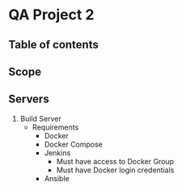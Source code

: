 # QA Project 2
## Table of contents

## Scope


## Servers

1. Build Server
    - Requirements
        - Docker
        - Docker Compose
        - Jenkins
            - Must have access to Docker Group
            - Must have Docker login credentials
        - Ansible